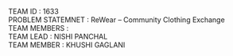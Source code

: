 TEAM ID : 1633 <br/>
PROBLEM STATEMNET : ReWear – Community Clothing Exchange <br/>
TEAM MEMBERS : <br/>
TEAM LEAD : NISHI PANCHAL <br/>
TEAM MEMBER : KHUSHI GAGLANI <br/>